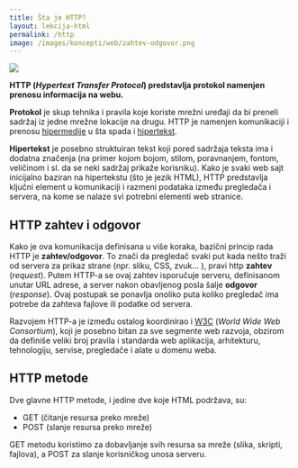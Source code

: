 ```yaml
---
title: Šta je HTTP?
layout: lekcija-html
permalink: /http
image: /images/koncepti/web/zahtev-odgovor.png
---
```


![]({{page.image}})

**HTTP (*Hypertext Transfer Protocol*) predstavlja protokol namenjen prenosu informacija na webu.**

**Protokol** je skup tehnika i pravila koje koriste mrežni uređaji da bi preneli sadržaj iz jedne mrežne lokacije na drugu. HTTP je namenjen komunikaciji i prenosu [hipermedije](https://en.wikipedia.org/wiki/Hypermedia) u šta spada i [hipertekst](https://en.wikipedia.org/wiki/Hypertext).

**Hipertekst** je posebno struktuiran tekst koji pored sadržaja teksta ima i dodatna značenja (na primer kojom bojom, stilom, poravnanjem, fontom, veličinom i sl. da se neki sadržaj prikaže korisniku). Kako je svaki web sajt inicijalno baziran na hipertekstu (što je jezik HTML), HTTP predstavlja ključni element u komunikaciji i razmeni podataka između pregledača i servera, na kome se nalaze svi potrebni elementi web stranice.

## HTTP zahtev i odgovor

Kako je ova komunikacija definisana u više koraka, bazični princip rada HTTP je **zahtev/odgovor**. To znači da pregledač svaki put kada nešto traži od servera za prikaz strane (npr. sliku, CSS, zvuk... ), pravi http **zahtev** (*request*). Putem HTTP-a se ovaj zahtev isporučuje serveru, definisanom unutar URL adrese, a server nakon obavljenog posla šalje **odgovor** (*response*). Ovaj postupak se ponavlja onoliko puta koliko pregledač ima potrebe da zahteva fajlove ili podatke od servera.

Razvojem HTTP-a je između ostalog koordinirao i [W3C](http://www.w3.org/) (*World Wide Web Consortium*), koji je posebno bitan za sve segmente web razvoja, obzirom da definiše veliki broj pravila i standarda web aplikacija, arhitekturu, tehnologiju, servise, pregledače i alate u domenu weba.

## HTTP metode

Dve glavne HTTP metode, i jedine dve koje HTML podržava, su:

- GET (čitanje resursa preko mreže)
- POST (slanje resursa preko mreže)

GET metodu koristimo za dobavljanje svih resursa sa mreže (slika, skripti, fajlova), a POST za slanje korisničkog unosa serveru.